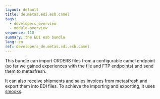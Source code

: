 ```yaml
---
layout: default
title: de.metas.edi.esb.camel
tags: 
  - developers_overview
  - module-overview
sequence: 110
summary: the EDI esb bundle
lang: en
ref: developers_de.metas.edi.esb.camel
---
```


This bundle can import ORDERS files from a configurable camel endpoint (so far we gained experiences with the file and FTP endpoints) and send them to metasfresh.

It can also receive shipments and sales invoices from metasfresh and export them into EDI files. To achieve the importing and exporting, it uses [smooks](http://www.smooks.org/).
